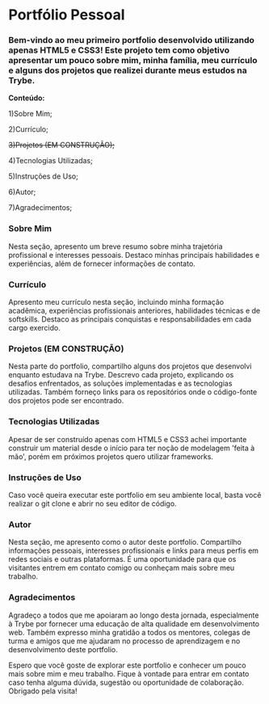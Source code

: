 # **Portfólio Pessoal**

### Bem-vindo ao meu primeiro portfolio desenvolvido utilizando apenas HTML5 e CSS3! Este projeto tem como objetivo apresentar um pouco sobre mim, minha família, meu currículo e alguns dos projetos que realizei durante meus estudos na Trybe.

**Conteúdo:**

1)Sobre Mim;

2)Currículo;

~~3)Projetos (EM CONSTRUÇÃO);~~

4)Tecnologias Utilizadas;

5)Instruções de Uso;

6)Autor;

7)Agradecimentos;

### **Sobre Mim**
Nesta seção, apresento um breve resumo sobre minha trajetória profissional e interesses pessoais. Destaco minhas principais habilidades e experiências, além de fornecer informações de contato.


### **Currículo**

Apresento meu currículo nesta seção, incluindo minha formação acadêmica, experiências profissionais anteriores, habilidades técnicas e de softskills. Destaco as principais conquistas e responsabilidades em cada cargo exercido.


### **Projetos (EM CONSTRUÇÃO)**

Nesta parte do portfolio, compartilho alguns dos projetos que desenvolvi enquanto estudava na Trybe. Descrevo cada projeto, explicando os desafios enfrentados, as soluções implementadas e as tecnologias utilizadas. Também forneço links para os repositórios onde o código-fonte dos projetos pode ser encontrado.


### **Tecnologias Utilizadas**

Apesar de ser construído apenas com HTML5 e CSS3 achei importante construir um material desde o início para ter noção de modelagem 'feita à mão', porém em próximos projetos quero utilizar frameworks.


### **Instruções de Uso**

Caso você queira executar este portfolio em seu ambiente local, basta você realizar o git clone e abrir no seu editor de código.


### **Autor**

Nesta seção, me apresento como o autor deste portfolio. Compartilho informações pessoais, interesses profissionais e links para meus perfis em redes sociais e outras plataformas. É uma oportunidade para que os visitantes entrem em contato comigo ou conheçam mais sobre meu trabalho.


### **Agradecimentos**

Agradeço a todos que me apoiaram ao longo desta jornada, especialmente à Trybe por fornecer uma educação de alta qualidade em desenvolvimento web. Também expresso minha gratidão a todos os mentores, colegas de turma e amigos que me ajudaram no processo de aprendizagem e no desenvolvimento deste portfolio.


Espero que você goste de explorar este portfolio e conhecer um pouco mais sobre mim e meu trabalho. Fique à vontade para entrar em contato caso tenha alguma dúvida, sugestão ou oportunidade de colaboração. Obrigado pela visita!
